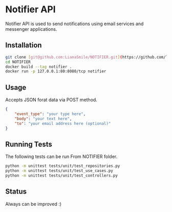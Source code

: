 # Notifier API

Notifier API is used to send notifications using email services and messenger applications. 

## Installation

```bash
git clone [git@github.com:LianaSmile/NOTIFIER.git](https://github.com/lianakalpakchyan/NOTIFIER.git)
cd NOTIFIER
docker build --tag notifier .
docker run -p 127.0.0.1:80:8080/tcp notifier
```

## Usage
Accepts JSON forat data via POST method.

```json
{
    "event_type": "your type here",
    "body": "your text here",
    "to": "your email address here (optional)"
}

```

## Running Tests
The following tests can be run From NOTIFIER folder.

```bash
python -m unittest tests/unit/test_repositories.py
python -m unittest tests/unit/test_use_cases.py
python -m unittest tests/unit/test_controllers.py
```

## Status
Always can be improved :)

